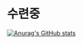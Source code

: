 # 수련중

[![Anurag's GitHub stats](https://github-readme-stats.vercel.app/api?username=Minseok0917&theme=prussian)](https://github.com/anuraghazra/github-readme-stats)
